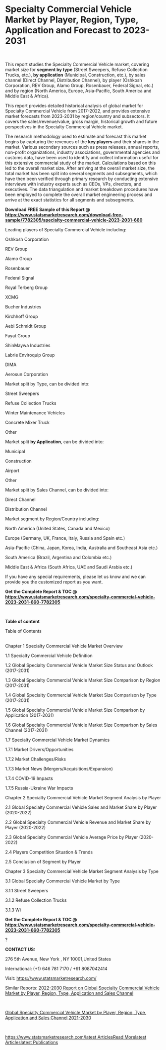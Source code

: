 <h1>Specialty Commercial Vehicle Market by Player, Region, Type, Application and Forecast to 2023-2031</h1><br/><p>This report studies the Specialty Commercial Vehicle market, covering market size for <strong>segment by type</strong> (Street Sweepers, Refuse Collection Trucks, etc.), <strong>by application</strong> (Municipal, Construction, etc.), by sales channel (Direct Channel, Distribution Channel), by player (Oshkosh Corporation, REV Group, Alamo Group, Rosenbauer, Federal Signal, etc.) and by region (North America, Europe, Asia-Pacific, South America and Middle East & Africa).</p>
 
 
 
 <p>This report provides detailed historical analysis of global market for Specialty Commercial Vehicle from 2017-2022, and provides extensive market forecasts from 2023-2031 by region/country and subsectors. It covers the sales/revenue/value, gross margin, historical growth and future perspectives in the Specialty Commercial Vehicle market.</p>
 
 
 
 <p>The research methodology used to estimate and forecast this market begins by capturing the revenues of the <strong>key players</strong> and their shares in the market. Various secondary sources such as press releases, annual reports, non-profit organizations, industry associations, governmental agencies and customs data, have been used to identify and collect information useful for this extensive commercial study of the market. Calculations based on this led to the overall market size. After arriving at the overall market size, the total market has been split into several segments and subsegments, which have then been verified through primary research by conducting extensive interviews with industry experts such as CEOs, VPs, directors, and executives. The data triangulation and market breakdown procedures have been employed to complete the overall market engineering process and arrive at the exact statistics for all segments and subsegments.</p>
 
 
 
 <p><strong>Download FREE Sample of this Report @ <a href="https://www.statsmarketresearch.com/download-free-sample/7782305/specialty-commercial-vehicle-2023-2031-660">https://www.statsmarketresearch.com/download-free-sample/7782305/specialty-commercial-vehicle-2023-2031-660</a></strong></p>
 
 
 
 <p>Leading players of Specialty Commercial Vehicle including:</p>
 
 
 
 <p>Oshkosh Corporation</p>
 
 
 
 <p>REV Group</p>
 
 
 
 <p>Alamo Group</p>
 
 
 
 <p>Rosenbauer</p>
 
 
 
 <p>Federal Signal</p>
 
 
 
 <p>Royal Terberg Group</p>
 
 
 
 <p>XCMG</p>
 
 
 
 <p>Bucher Industries</p>
 
 
 
 <p>Kirchhoff Group</p>
 
 
 
 <p>Aebi Schmidt Group</p>
 
 
 
 <p>Fayat Group</p>
 
 
 
 <p>ShinMaywa Industries</p>
 
 
 
 <p>Labrie Enviroquip Group</p>
 
 
 
 <p>DIMA</p>
 
 
 
 <p>Aerosun Corporation</p>
 
 
 
 <p>Market split by Type, can be divided into:</p>
 
 
 
 <p>Street Sweepers</p>
 
 
 
 <p>Refuse Collection Trucks</p>
 
 
 
 <p>Winter Maintenance Vehicles</p>
 
 
 
 <p>Concrete Mixer Truck</p>
 
 
 
 <p>Other</p>
 
 
 
 <p>Market split <strong>by Application</strong>, can be divided into:</p>
 
 
 
 <p>Municipal</p>
 
 
 
 <p>Construction</p>
 
 
 
 <p>Airport</p>
 
 
 
 <p>Other</p>
 
 
 
 <p>Market split by Sales Channel, can be divided into:</p>
 
 
 
 <p>Direct Channel</p>
 
 
 
 <p>Distribution Channel</p>
 
 
 
 <p>Market segment by Region/Country including:</p>
 
 
 
 <p>North America (United States, Canada and Mexico)</p>
 
 
 
 <p>Europe (Germany, UK, France, Italy, Russia and Spain etc.)</p>
 
 
 
 <p>Asia-Pacific (China, Japan, Korea, India, Australia and Southeast Asia etc.)</p>
 
 
 
 <p>South America (Brazil, Argentina and Colombia etc.)</p>
 
 
 
 <p>Middle East & Africa (South Africa, UAE and Saudi Arabia etc.)</p>
 
 
 
 <p>If you have any special requirements, please let us know and we can provide you the customized report as you want.</p>
 
 
 
 <div><b>Get the Complete Report & TOC @ <a href="https://www.statsmarketresearch.com/specialty-commercial-vehicle-2023-2031-660-7782305">https://www.statsmarketresearch.com/specialty-commercial-vehicle-2023-2031-660-7782305</a></b></div>
 
 
 
 <p><br />
 
 <b>Table of content</b></p>
 
 
 
 <p>Table of Contents<br />
 
 <br />
 
 Chapter 1 Specialty Commercial Vehicle Market Overview<br />
 
 1.1 Specialty Commercial Vehicle Definition<br />
 
 1.2 Global Specialty Commercial Vehicle Market Size Status and Outlook (2017-2031)<br />
 
 1.3 Global Specialty Commercial Vehicle Market Size Comparison by Region (2017-2031)<br />
 
 1.4 Global Specialty Commercial Vehicle Market Size Comparison by Type (2017-2031)<br />
 
 1.5 Global Specialty Commercial Vehicle Market Size Comparison by Application (2017-2031)<br />
 
 1.6 Global Specialty Commercial Vehicle Market Size Comparison by Sales Channel (2017-2031)<br />
 
 1.7 Specialty Commercial Vehicle Market Dynamics<br />
 
 1.7.1 Market Drivers/Opportunities<br />
 
 1.7.2 Market Challenges/Risks<br />
 
 1.7.3 Market News (Mergers/Acquisitions/Expansion)<br />
 
 1.7.4 COVID-19 Impacts<br />
 
 1.7.5 Russia-Ukraine War Impacts<br />
 
 Chapter 2 Specialty Commercial Vehicle Market Segment Analysis by Player<br />
 
 2.1 Global Specialty Commercial Vehicle Sales and Market Share by Player (2020-2022)<br />
 
 2.2 Global Specialty Commercial Vehicle Revenue and Market Share by Player (2020-2022)<br />
 
 2.3 Global Specialty Commercial Vehicle Average Price by Player (2020-2022)<br />
 
 2.4 Players Competition Situation & Trends<br />
 
 2.5 Conclusion of Segment by Player<br />
 
 Chapter 3 Specialty Commercial Vehicle Market Segment Analysis by Type<br />
 
 3.1 Global Specialty Commercial Vehicle Market by Type<br />
 
 3.1.1 Street Sweepers<br />
 
 3.1.2 Refuse Collection Trucks<br />
 
 3.1.3 Wi</p>
 
 
 
 <div><b>Get the Complete Report & TOC @ <a href="https://www.statsmarketresearch.com/specialty-commercial-vehicle-2023-2031-660-7782305">https://www.statsmarketresearch.com/specialty-commercial-vehicle-2023-2031-660-7782305</a></b></div>
 
 
 
 <p>? </p>
 
 
 
 <p><b>CONTACT US:</b><br />
 
 276 5th Avenue, New York , NY 10001,United States<br />
 
 International: (+1) 646 781 7170 / +91 8087042414<br />
 
 Visit: <a href="https://www.statsmarketresearch.com/">https://www.statsmarketresearch.com/</a><br />
 
 Similar Reports: <a href="https://www.statsmarketresearch.com/specialty-commercial-vehicle-2023-2031-660-7782305">2022-2030 Report on Global Specialty Commercial Vehicle Market by Player, Region, Type, Application and Sales Channel</a><br />
 
 <br />
 
 <a href="https://www.statsmarketresearch.com/specialty-commercial-vehicle-2023-2031-660-7782305">Global Specialty Commercial Vehicle Market by Player, Region, Type, Application and Sales Channel 2021-2030</a><br />
 
 <br />
 
 <a href="https://gyeongbokgung.com">https://www.statsmarketresearch.com/</a><a href="https://hallyeomaritime.com">latest Articles</a><a href="https://jingwansa.com">Read More</a><a href="https://nguoiviet.jp/">latest Articles</a><a href="https://www.intelmarketresearch.com/">latest Publications</a></p>